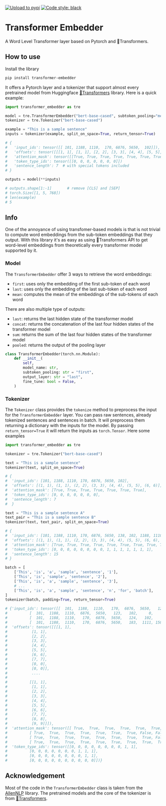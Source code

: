 [![Upload to pypi](https://github.com/Riccorl/transformer-embedder/actions/workflows/python-publish.yml/badge.svg)](https://github.com/Riccorl/transformer-embedder/actions/workflows/python-publish.yml)
[![Code style: black](https://img.shields.io/badge/code%20style-black-000000.svg)](https://github.com/psf/black)

# Transformer Embedder

A Word Level Transformer layer based on Pytorch and 🤗Transformers. 

## How to use

Install the library

```bash
pip install transformer-embedder
```

It offers a Pytorch layer and a tokenizer that support almost every pretrained model from Huggingface
[🤗Transformers](https://huggingface.co/transformers/) library. Here is a quick example:

```python
import transformer_embedder as tre

model = tre.TransformerEmbedder("bert-base-cased", subtoken_pooling="mean", output_layer="sum")
tokenizer = tre.Tokenizer("bert-base-cased")

example = "This is a sample sentence"
inputs = tokenizer(example, split_on_space=True, return_tensor=True)

# {
#   'input_ids': tensor([[ 101, 1188, 1110,  170, 6876, 5650,  102]]),
#   'offsets': tensor([[[1, 1], [1, 1], [2, 2], [3, 3], [4, 4], [5, 5], [6, 6]]]),
#   'attention_mask': tensor([[True, True, True, True, True, True, True]]),
#   'token_type_ids': tensor([[0, 0, 0, 0, 0, 0, 0]])
#   'sentence_length': 7  # with special tokens included
# }

outputs = model(**inputs)

# outputs.shape[1:-1]       # remove [CLS] and [SEP]
# torch.Size([1, 5, 768])
# len(example)
# 5
```

## Info

One of the annoyance of using transfomer-based models is that is not trivial to compute word embeddings
from the sub-token embeddings that they output. With this library it's as easy as using 🤗Transformers API to get word-level
embeddings from theoretically every transformer model supported by it.


### Model

The `TransformerEmbedder` offer 3 ways to retrieve the word embeddings:

- `first`: uses only the embedding of the first sub-token of each word
- `last`: uses only the embedding of the last sub-token of each word
- `mean`: computes the mean of the embeddings of the sub-tokens of each word

There are also multiple type of outputs:

- `last`: returns the last hidden state of the transformer model
- `concat`: returns the concatenation of the last four hidden states of the transformer model
- `sum`: returns the sum of the last four hidden states of the transformer model
- `pooled`: returns the output of the pooling layer

```python
class TransformerEmbedder(torch.nn.Module):
    def __init__(
        self,
        model_name: str,
        subtoken_pooling: str = "first",
        output_layer: str = "last",
        fine_tune: bool = False,
    )
```

### Tokenizer

The `Tokenizer` class provides the `tokenize` method to preprocess the input for the `TransformerEmbedder` layer. You
can pass raw sentences, already tokenized sentences and sentences in batch. It will preprocess them returning a dictionary
with the inputs for the model. By passing `return_tensor=True` it will return the inputs as `torch.Tensor`. Here some 
examples

```python
import transformer_embedder as tre

tokenizer = tre.Tokenizer("bert-base-cased")

text = "This is a sample sentence"
tokenizer(text, split_on_space=True)

# {
#  'input_ids': [101, 1188, 1110, 170, 6876, 5650, 102],
#  'offsets': [(1, 1), (1, 1), (2, 2), (3, 3), (4, 4), (5, 5), (6, 6)],
#  'attention_mask': [True, True, True, True, True, True, True],
#  'token_type_ids': [0, 0, 0, 0, 0, 0, 0],
#  'sentence_length': 7
#  }

text = "This is a sample sentence A"
text_pair = "This is a sample sentence B"
tokenizer(text, text_pair, split_on_space=True)

# {
#  'input_ids': [101, 1188, 1110, 170, 6876, 5650, 138, 102, 1188, 1110, 170, 6876, 5650, 139, 102],
#  'offsets': [(1, 1), (1, 1), (2, 2), (3, 3), (4, 4), (5, 5), (6, 6), (7, 7), (8, 8), (9, 9), (10, 10), (11, 11), (12, 12), (13, 13), (14, 14)],
#  'attention_mask': [True, True, True, True, True, True, True, True, True, True, True, True, True, True, True],
#  'token_type_ids': [0, 0, 0, 0, 0, 0, 0, 0, 1, 1, 1, 1, 1, 1, 1],
#  'sentence_length': 15
# }

batch = [
    ['This', 'is', 'a', 'sample', 'sentence', '1'],
    ['This', 'is', 'sample', 'sentence', '2'],
    ['This', 'is', 'a', 'sample', 'sentence', '3'],
    # ...
    ['This', 'is', 'a', 'sample', 'sentence', 'n', 'for', 'batch'],
]
tokenizer(batch, padding=True, return_tensor=True)

# {'input_ids': tensor([[  101,  1188,  1110,   170,  6876,  5650,   122,   102,     0,     0],
#          [  101,  1188,  1110,  6876,  5650,   123,   102,     0,     0,     0],
#          [  101,  1188,  1110,   170,  6876,  5650,   124,   102,     0,     0],
#          [  101,  1188,  1110,   170,  6876,  5650,   183,  1111, 15817,   102]]),
#  'offsets': tensor([[[1, 1],
#           [1, 1],
#           [2, 2],
#           [3, 3],
#           [4, 4],
#           [5, 5],
#           [6, 6],
#           [7, 7],
#           [0, 0],
#           [0, 0]],
#           ....
#          
#          [[1, 1],
#           [1, 1],
#           [2, 2],
#           [3, 3],
#           [4, 4],
#           [5, 5],
#           [6, 6],
#           [7, 7],
#           [8, 8],
#           [9, 9]]]),
#  'attention_mask': tensor([[ True,  True,  True,  True,  True,  True,  True,  True, False, False],
#          [ True,  True,  True,  True,  True,  True,  True, False, False, False],
#          [ True,  True,  True,  True,  True,  True,  True,  True, False, False],
#          [ True,  True,  True,  True,  True,  True,  True,  True,  True,  True]]),
#  'token_type_ids': tensor([[0, 0, 0, 0, 0, 0, 0, 0, 1, 1],
#          [0, 0, 0, 0, 0, 0, 0, 1, 1, 1],
#          [0, 0, 0, 0, 0, 0, 0, 0, 1, 1],
#          [0, 0, 0, 0, 0, 0, 0, 0, 0, 0]])}

```

## Acknowledgement

Most of the code in the `TransformerEmbedder` class is taken from the [AllenNLP](https://github.com/allenai/allennlp) 
library. The pretrained models and the core of the tokenizer is from [🤗Transformers](https://huggingface.co/transformers/).
